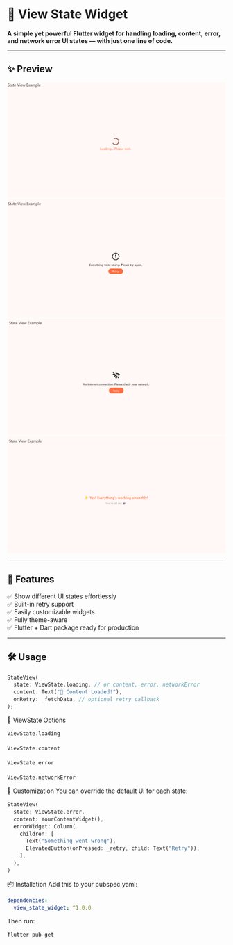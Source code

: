 # 🧩 View State Widget

**A simple yet powerful Flutter widget for handling loading, content, error, and network error UI states — with just one line of code.**

---

## ✨ Preview

![Loading](https://raw.githubusercontent.com/May-Hemade/state_view/master/screenshots/loading.png)
![Error](https://raw.githubusercontent.com/May-Hemade/state_view/master/screenshots/error.png)  
![Network](https://raw.githubusercontent.com/May-Hemade/state_view/master/screenshots/network.png)
![Content](https://raw.githubusercontent.com/May-Hemade/state_view/master/screenshots/content.png)

---

## 🚀 Features

✅ Show different UI states effortlessly  
✅ Built-in retry support  
✅ Easily customizable widgets  
✅ Fully theme-aware  
✅ Flutter + Dart package ready for production

---

## 🛠 Usage

```dart
StateView(
  state: ViewState.loading, // or content, error, networkError
  content: Text("🎉 Content Loaded!"),
  onRetry: _fetchData, // optional retry callback
);
```

🎯 ViewState Options

```dart
ViewState.loading

ViewState.content

ViewState.error

ViewState.networkError
```

🎨 Customization
You can override the default UI for each state:

```dart
StateView(
  state: ViewState.error,
  content: YourContentWidget(),
  errorWidget: Column(
    children: [
      Text("Something went wrong"),
      ElevatedButton(onPressed: _retry, child: Text("Retry")),
    ],
  ),
)
```

📦 Installation
Add this to your pubspec.yaml:

```yaml
dependencies:
  view_state_widget: ^1.0.0
```

Then run:

```bash
flutter pub get
```
